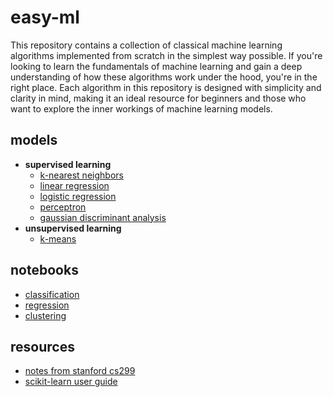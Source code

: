 # easy-ml
This repository contains a collection of classical machine learning algorithms implemented from scratch in the simplest way possible. If you're looking to learn the fundamentals of machine learning and gain a deep understanding of how these algorithms work under the hood, you're in the right place. Each algorithm in this repository is designed with simplicity and clarity in mind, making it an ideal resource for beginners and those who want to explore the inner workings of machine learning models.

## models
* **supervised learning**
  * [k-nearest neighbors](https://github.com/joaopaulq/ml/blob/main/models/knn.py) 
  * [linear regression](https://github.com/joaopaulq/ml/blob/main/models/linear_regression.py)
  * [logistic regression](https://github.com/joaopaulq/ml/blob/main/models/logistic_regression.py)
  * [perceptron](https://github.com/joaopaulq/ml/blob/main/models/perceptron.py)
  * [gaussian discriminant analysis](https://github.com/joaopaulq/ml/blob/main/models/gda.py)
* **unsupervised learning**
  * [k-means](https://github.com/joaopaulq/ml/blob/main/models/kmeans.py)

## notebooks
* [classification](https://github.com/joaopaulq/ml/blob/main/notebooks/classification.ipynb)
* [regression](https://github.com/joaopaulq/ml/blob/main/notebooks/regression.ipynb)
* [clustering](https://github.com/joaopaulq/ml/blob/main/notebooks/clustering.ipynb)

## resources
* [notes from stanford cs299](http://cs229.stanford.edu/notes2020fall/notes2020fall/)
* [scikit-learn user guide](https://scikit-learn.org/stable/user_guide.html)
